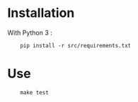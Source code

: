 # Installation

With Python 3 :
```
    pip install -r src/requirements.txt
```

# Use
```
    make test
```